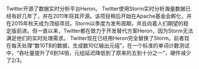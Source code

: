
Twitter开源了数据实时分析平台Heron。
Twitter使用Storm实时分析海量数据已经有好几年了，并在2011年将其开源。该项目稍后开始在Apache基金会孵化，并在2015年秋天成为顶级项目。Storm以季度为发布周期，并且向着人们期望的稳定版前进。但一直以来，Twitter都在致力于开发替代方案Heron，因为Storm无法满足他们的实时处理需求。
Twitter现在已经用Heron完全替换了Storm。前者现在每天处理“数10TB的数据，生成数10亿输出元组”，在一个标准的单词计数测试中，“吞吐量提升了6到14倍，元组延迟降低到了原来的五到十分之一”，硬件减少了2/3。